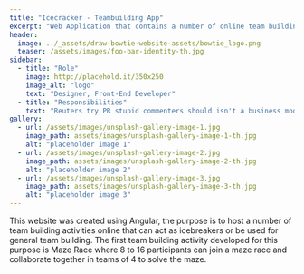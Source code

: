 ```yaml
---
title: "Icecracker - Teambuilding App"
excerpt: "Web Application that contains a number of online team building games."
header:
  image: ../_assets/draw-bowtie-website-assets/bowtie_logo.png
  teaser: /assets/images/foo-bar-identity-th.jpg
sidebar:
  - title: "Role"
    image: http://placehold.it/350x250
    image_alt: "logo"
    text: "Designer, Front-End Developer"
  - title: "Responsibilities"
    text: "Reuters try PR stupid commenters should isn't a business model"
gallery:
  - url: /assets/images/unsplash-gallery-image-1.jpg
    image_path: assets/images/unsplash-gallery-image-1-th.jpg
    alt: "placeholder image 1"
  - url: /assets/images/unsplash-gallery-image-2.jpg
    image_path: assets/images/unsplash-gallery-image-2-th.jpg
    alt: "placeholder image 2"
  - url: /assets/images/unsplash-gallery-image-3.jpg
    image_path: assets/images/unsplash-gallery-image-3-th.jpg
    alt: "placeholder image 3"
---
```


This website was created using Angular, the purpose is to host a number of team building activities online that can act as icebreakers or be used for general team building. The first team building activity developed for this purpose is Maze Race where 8 to 16 participants can join a maze race and collaborate together in teams of 4 to solve the maze.
